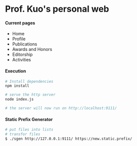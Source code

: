 # Prof. Kuo's personal web

#### Current pages

* Home
* Profile
* Publications
* Awards and Honors
* Editorship
* Activities

#### Execution

```bash
# Install dependencies
npm install 

# serve the http server
node index.js

# the server will now run on http://localhost:9111/
```

#### Static Prefix Generator

```bash
# put files into lists
# transfor files
$ ./sgen http://127.0.0.1:9111/ https://new.static.prefix/
```
